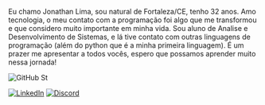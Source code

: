 Eu chamo Jonathan Lima, sou natural de Fortaleza/CE, tenho 32 anos. Amo tecnologia, o meu contato com a programação foi algo que me transformou e que considero muito importante em minha vida. Sou aluno de Analise e Desenvolvimento de Sistemas, e lá tive contato com outras linguagens de programação (além do python que é a minha primeira linguagem). É um prazer me apresentar a todos vocês, espero que possamos aprender muito nessa jornada!


![GitHub St](https://github-readme-stats.vercel.app/api?username=JonathanOliveiraa&theme=transparent&bg_color=000&border_color=30A3DC&show_icons=true&icon_color=30A3DC&title_color=E94D5F&text_color=FFF)






[![LinkedIn](https://img.shields.io/badge/LinkedIn-000?style=for-the-badge&logo=linkedin&logoColor=0E76A8)](https://www.linkedin.com/in/jonathan-lima-developer//)
[![Discord](https://img.shields.io/badge/Discord-000?style=for-the-badge&logo=discord)](https://www.discord.com/in/jonathanlima_/)
